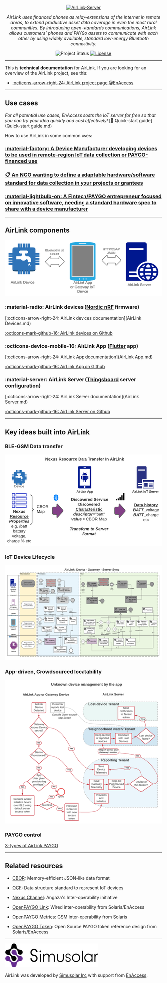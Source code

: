 <!-- markdownlint-disable-next-line first-line-h1 -->
<p align="center">
  <a href="https://github.com/EnAccess/AirLink-Server">
    <img
      src="https://enaccess.org/wp-content/uploads/2023/04/Airlink-Graphics-GitHub-2240-%C3%97-800-.svg"
      alt="AirLink-Server"
      width="640"
    >
  </a>
</p>
<p align="center">
  <em>AirLink uses financed phones as relay-extensions of the internet in remote areas, to extend productive asset data coverage in even the most rural communities. By introducing open-standards communications, AirLink allows customers’ phones and PAYGo assets to communicate with each other by using widely available, standard low-energy Bluetooth connectivity.</em>
</p>
<p align="center">
  <img
      alt="Project Status"
      src="https://img.shields.io/badge/Project%20Status-stable-green"
  >
  <a href="https://github.com/EnAccess/AirLink-Server/blob/main/LICENSE" target="_blank">
    <img
      alt="License"
      src="https://img.shields.io/github/license/EnAccess/AirLink-Server"
    >
  </a>
</p>

---

This is **technical documentation** for AirLink. If you are looking for an overview of the AirLink project, see this:

- [:octicons-arrow-right-24: AirLink project page @EnAccess](https://enaccess.org/airlink/)

---

## Use cases

*For all potential use cases, EnAccess hosts the IoT server for free so that you can try your idea quickly and cost effectively!* [🏁 Quick-start guide](Quick-start guide.md)

How to use AirLink in some common uses:

### [:material-factory: A Device Manufacturer developing devices to be used in remote-region IoT data collection or PAYGO-financed use](Use%20Case%20-%20Device%20Manufacturer.md)

### [:clipboard: An NGO wanting to define a adaptable hardware/software standard for data collection in your projects or grantees](Use%20Case%20-%20Paygo%20Entrepreneur.md)

### [:material-lightbulb-on: A Fintech/PAYGO entrepreneur focused on innovative software, needing a standard hardware spec to share with a device manufacturer](Use%20Case%20-%20Device%20Manufacturer.md)

---

## AirLink components

![AirLink Components](AirLink_Components.png)

### :material-radio: **AirLink devices** ([Nordic nRF](https://www.nordicsemi.com/Products/Bluetooth-Low-Energy) firmware)

  [:octicons-arrow-right-24: AirLink devices documentation](AirLink Devices.md)

  [:octicons-mark-github-16: AirLink devices on Github](https://github.com/EnAccess/AirLink-Devices)

### :octicons-device-mobile-16: **AirLink App** ([Flutter](https://flutter.dev/) app)

  [:octicons-arrow-right-24: AirLink App documentation](AirLink App.md)

  [:octicons-mark-github-16: AirLink App on Github](https://github.com/EnAccess/AirLink-App)

### :material-server: **AirLink Server** ([Thingsboard](https://thingsboard.io/) server configuration)

  [:octicons-arrow-right-24: AirLink Server documentation](AirLink Server.md)

  [:octicons-mark-github-16: AirLink Server on Github](https://github.com/EnAccess/AirLink-Server)

---

## Key ideas built into AirLink

### BLE-GSM Data transfer

![AirLink Data transfer flow](Simusolar_Architecture_Diagram_-_IoT_Data_Flow.png)

### IoT Device Lifecycle

![Device Lifecycle](IoT_Communications_and_Components_spec_-_App_Architecture.png)

### App-driven, Crowdsourced locatability

![AirLink unknown device flow](AirLink_Unknown_Device_Flow.png)

### PAYGO control

[3-types of AirLink PAYGO](Connecting%20to%20Solaris%20or%20Angaza.md)

---

## Related resources

- [CBOR](http://cbor.io/): Memory-efficient JSON-like data format
- [OCF](https://openconnectivity.org/developer/specifications/): Data structure standard to represent IoT devices

- [Nexus Channel](https://angaza.github.io/nexus-channel-models/resource_type_spec.html): Angaza's Inter-operability initiative
- [OpenPAYGO Link](https://github.com/EnAccess/OpenPAYGO-Link/tree/main/Documentation): Wired inter-operability from Solaris/EnAccess
- [OpenPAYGO Metrics](https://github.com/openpaygo/metrics): GSM inter-operability from Solaris
- [OpenPAYGO Token](https://github.com/EnAccess/OpenPAYGO-Token): Open Source PAYGO token reference design from Solaris/EnAccess

---

![Simusolar Inc](Simusolar_logo.png)

AirLink was developed by [Simusolar Inc](https://www.simusolar.com/) with support from [EnAccess](https://enaccess.org).
